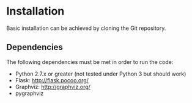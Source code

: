 # Installation

Basic installation can be achieved by cloning the Git repository.

## Dependencies

The following dependencies must be met in order to run the code:

 * Python 2.7.x or greater (not tested under Python 3 but should work)
 * Flask: http://flask.pocoo.org/
 * Graphviz: http://graphviz.org/
 * pygraphviz
